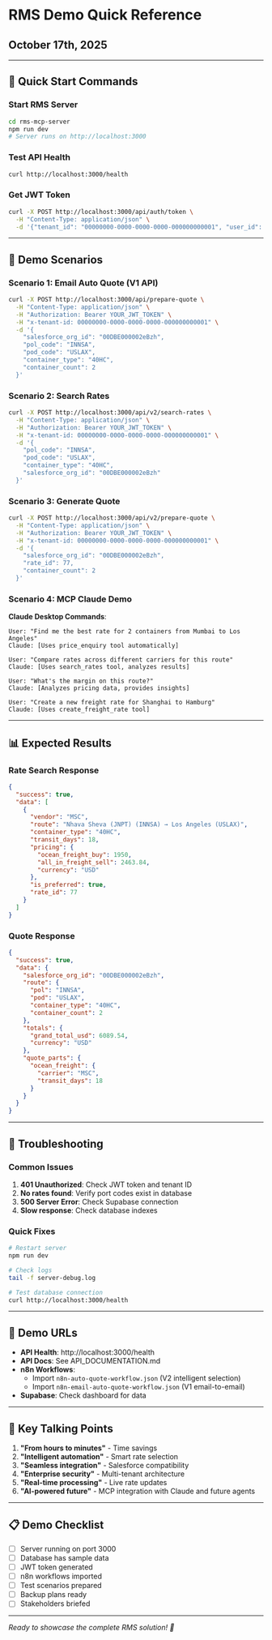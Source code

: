 # RMS Demo Quick Reference
## October 17th, 2025

---

## 🚀 Quick Start Commands

### Start RMS Server
```bash
cd rms-mcp-server
npm run dev
# Server runs on http://localhost:3000
```

### Test API Health
```bash
curl http://localhost:3000/health
```

### Get JWT Token
```bash
curl -X POST http://localhost:3000/api/auth/token \
  -H "Content-Type: application/json" \
  -d '{"tenant_id": "00000000-0000-0000-0000-000000000001", "user_id": "demo_user"}'
```

---

## 🎯 Demo Scenarios

### Scenario 1: Email Auto Quote (V1 API)
```bash
curl -X POST http://localhost:3000/api/prepare-quote \
  -H "Content-Type: application/json" \
  -H "Authorization: Bearer YOUR_JWT_TOKEN" \
  -H "x-tenant-id: 00000000-0000-0000-0000-000000000001" \
  -d '{
    "salesforce_org_id": "00DBE000002eBzh",
    "pol_code": "INNSA",
    "pod_code": "USLAX",
    "container_type": "40HC",
    "container_count": 2
  }'
```

### Scenario 2: Search Rates
```bash
curl -X POST http://localhost:3000/api/v2/search-rates \
  -H "Content-Type: application/json" \
  -H "Authorization: Bearer YOUR_JWT_TOKEN" \
  -H "x-tenant-id: 00000000-0000-0000-0000-000000000001" \
  -d '{
    "pol_code": "INNSA",
    "pod_code": "USLAX",
    "container_type": "40HC",
    "salesforce_org_id": "00DBE000002eBzh"
  }'
```

### Scenario 3: Generate Quote
```bash
curl -X POST http://localhost:3000/api/v2/prepare-quote \
  -H "Content-Type: application/json" \
  -H "Authorization: Bearer YOUR_JWT_TOKEN" \
  -H "x-tenant-id: 00000000-0000-0000-0000-000000000001" \
  -d '{
    "salesforce_org_id": "00DBE000002eBzh",
    "rate_id": 77,
    "container_count": 2
  }'
```

### Scenario 4: MCP Claude Demo
**Claude Desktop Commands**:
```
User: "Find me the best rate for 2 containers from Mumbai to Los Angeles"
Claude: [Uses price_enquiry tool automatically]

User: "Compare rates across different carriers for this route"
Claude: [Uses search_rates tool, analyzes results]

User: "What's the margin on this route?"
Claude: [Analyzes pricing data, provides insights]

User: "Create a new freight rate for Shanghai to Hamburg"
Claude: [Uses create_freight_rate tool]
```

---

## 📊 Expected Results

### Rate Search Response
```json
{
  "success": true,
  "data": [
    {
      "vendor": "MSC",
      "route": "Nhava Sheva (JNPT) (INNSA) → Los Angeles (USLAX)",
      "container_type": "40HC",
      "transit_days": 18,
      "pricing": {
        "ocean_freight_buy": 1950,
        "all_in_freight_sell": 2463.84,
        "currency": "USD"
      },
      "is_preferred": true,
      "rate_id": 77
    }
  ]
}
```

### Quote Response
```json
{
  "success": true,
  "data": {
    "salesforce_org_id": "00DBE000002eBzh",
    "route": {
      "pol": "INNSA",
      "pod": "USLAX",
      "container_type": "40HC",
      "container_count": 2
    },
    "totals": {
      "grand_total_usd": 6089.54,
      "currency": "USD"
    },
    "quote_parts": {
      "ocean_freight": {
        "carrier": "MSC",
        "transit_days": 18
      }
    }
  }
}
```

---

## 🔧 Troubleshooting

### Common Issues
1. **401 Unauthorized**: Check JWT token and tenant ID
2. **No rates found**: Verify port codes exist in database
3. **500 Server Error**: Check Supabase connection
4. **Slow response**: Check database indexes

### Quick Fixes
```bash
# Restart server
npm run dev

# Check logs
tail -f server-debug.log

# Test database connection
curl http://localhost:3000/health
```

---

## 📱 Demo URLs
- **API Health**: http://localhost:3000/health
- **API Docs**: See API_DOCUMENTATION.md
- **n8n Workflows**: 
  - Import `n8n-auto-quote-workflow.json` (V2 intelligent selection)
  - Import `n8n-email-auto-quote-workflow.json` (V1 email-to-email)
- **Supabase**: Check dashboard for data

---

## 🎤 Key Talking Points
1. **"From hours to minutes"** - Time savings
2. **"Intelligent automation"** - Smart rate selection
3. **"Seamless integration"** - Salesforce compatibility
4. **"Enterprise security"** - Multi-tenant architecture
5. **"Real-time processing"** - Live rate updates
6. **"AI-powered future"** - MCP integration with Claude and future agents

---

## 📋 Demo Checklist
- [ ] Server running on port 3000
- [ ] Database has sample data
- [ ] JWT token generated
- [ ] n8n workflows imported
- [ ] Test scenarios prepared
- [ ] Backup plans ready
- [ ] Stakeholders briefed

---

*Ready to showcase the complete RMS solution! 🚢*
